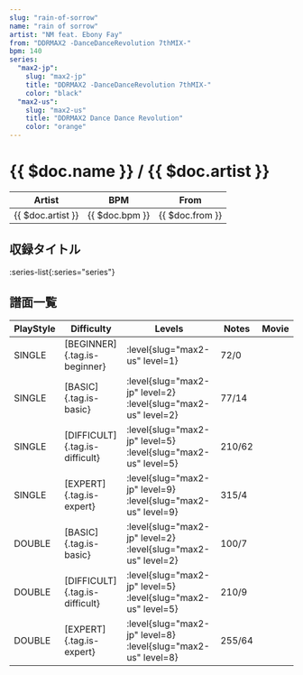 ```yaml
---
slug: "rain-of-sorrow"
name: "rain of sorrow"
artist: "NM feat. Ebony Fay"
from: "DDRMAX2 -DanceDanceRevolution 7thMIX-"
bpm: 140
series:
  "max2-jp":
    slug: "max2-jp"
    title: "DDRMAX2 -DanceDanceRevolution 7thMIX-"
    color: "black"
  "max2-us":
    slug: "max2-us"
    title: "DDRMAX2 Dance Dance Revolution"
    color: "orange"
---
```


# {{ $doc.name }} / {{ $doc.artist }}

|Artist|BPM|From|
|------|---|----|
|{{ $doc.artist }}|{{ $doc.bpm }}|{{ $doc.from }}|

## 収録タイトル

:series-list{:series="series"}

## 譜面一覧

|PlayStyle|Difficulty|Levels|Notes|Movie|
|---------|----------|------|-----|-----|
|SINGLE|[BEGINNER]{.tag.is-beginner}|:level{slug="max2-us" level=1}|72/0||
|SINGLE|[BASIC]{.tag.is-basic}|:level{slug="max2-jp" level=2} :level{slug="max2-us" level=2}|77/14||
|SINGLE|[DIFFICULT]{.tag.is-difficult}|:level{slug="max2-jp" level=5} :level{slug="max2-us" level=5}|210/62||
|SINGLE|[EXPERT]{.tag.is-expert}|:level{slug="max2-jp" level=9} :level{slug="max2-us" level=9}|315/4||
|DOUBLE|[BASIC]{.tag.is-basic}|:level{slug="max2-jp" level=2} :level{slug="max2-us" level=2}|100/7||
|DOUBLE|[DIFFICULT]{.tag.is-difficult}|:level{slug="max2-jp" level=5} :level{slug="max2-us" level=5}|210/9||
|DOUBLE|[EXPERT]{.tag.is-expert}|:level{slug="max2-jp" level=8} :level{slug="max2-us" level=8}|255/64||
